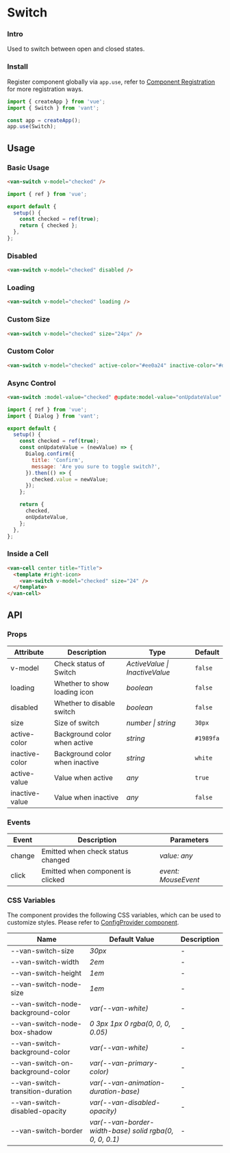 # Switch

### Intro

Used to switch between open and closed states.

### Install

Register component globally via `app.use`, refer to [Component Registration](#/en-US/advanced-usage#zu-jian-zhu-ce) for more registration ways.

```js
import { createApp } from 'vue';
import { Switch } from 'vant';

const app = createApp();
app.use(Switch);
```

## Usage

### Basic Usage

```html
<van-switch v-model="checked" />
```

```js
import { ref } from 'vue';

export default {
  setup() {
    const checked = ref(true);
    return { checked };
  },
};
```

### Disabled

```html
<van-switch v-model="checked" disabled />
```

### Loading

```html
<van-switch v-model="checked" loading />
```

### Custom Size

```html
<van-switch v-model="checked" size="24px" />
```

### Custom Color

```html
<van-switch v-model="checked" active-color="#ee0a24" inactive-color="#dcdee0" />
```

### Async Control

```html
<van-switch :model-value="checked" @update:model-value="onUpdateValue" />
```

```js
import { ref } from 'vue';
import { Dialog } from 'vant';

export default {
  setup() {
    const checked = ref(true);
    const onUpdateValue = (newValue) => {
      Dialog.confirm({
        title: 'Confirm',
        message: 'Are you sure to toggle switch?',
      }).then(() => {
        checked.value = newValue;
      });
    };

    return {
      checked,
      onUpdateValue,
    };
  },
};
```

### Inside a Cell

```html
<van-cell center title="Title">
  <template #right-icon>
    <van-switch v-model="checked" size="24" />
  </template>
</van-cell>
```

## API

### Props

| Attribute | Description | Type | Default |
| --- | --- | --- | --- |
| v-model | Check status of Switch | _ActiveValue \| InactiveValue_ | `false` |
| loading | Whether to show loading icon | _boolean_ | `false` |
| disabled | Whether to disable switch | _boolean_ | `false` |
| size | Size of switch | _number \| string_ | `30px` |
| active-color | Background color when active | _string_ | `#1989fa` |
| inactive-color | Background color when inactive | _string_ | `white` |
| active-value | Value when active | _any_ | `true` |
| inactive-value | Value when inactive | _any_ | `false` |

### Events

| Event  | Description                       | Parameters          |
| ------ | --------------------------------- | ------------------- |
| change | Emitted when check status changed | _value: any_        |
| click  | Emitted when component is clicked | _event: MouseEvent_ |

### CSS Variables

The component provides the following CSS variables, which can be used to customize styles. Please refer to [ConfigProvider component](#/en-US/config-provider).

| Name | Default Value | Description |
| --- | --- | --- |
| --van-switch-size | _30px_ | - |
| --van-switch-width | _2em_ | - |
| --van-switch-height | _1em_ | - |
| --van-switch-node-size | _1em_ | - |
| --van-switch-node-background-color | _var(--van-white)_ | - |
| --van-switch-node-box-shadow | _0 3px 1px 0 rgba(0, 0, 0, 0.05)_ | - |
| --van-switch-background-color | _var(--van-white)_ | - |
| --van-switch-on-background-color | _var(--van-primary-color)_ | - |
| --van-switch-transition-duration | _var(--van-animation-duration-base)_ | - |
| --van-switch-disabled-opacity | _var(--van-disabled-opacity)_ | - |
| --van-switch-border | _var(--van-border-width-base) solid rgba(0, 0, 0, 0.1)_ | - |
